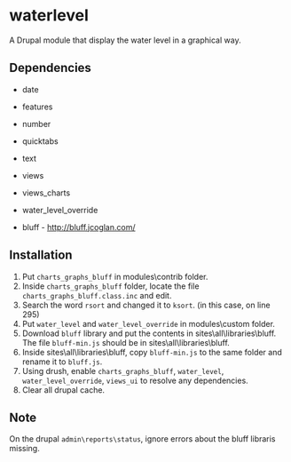 # waterlevel
A Drupal module that display the water level in a graphical way.

Dependencies
------------

* date
* features
* number
* quicktabs
* text
* views
* views_charts
* water_level_override

* bluff - http://bluff.jcoglan.com/

Installation
------------

1. Put `charts_graphs_bluff` in modules\contrib folder.
2. Inside `charts_graphs_bluff` folder, locate the file `charts_graphs_bluff.class.inc` and edit.
3. Search the word `rsort` and changed it to `ksort`. (in this case, on line 295)
4. Put `water_level` and  `water_level_override` in modules\custom folder.
5. Download `bluff` library and put the contents in sites\all\libraries\bluff. The file `bluff-min.js` should be in sites\all\libraries\bluff.
6. Inside sites\all\libraries\bluff, copy `bluff-min.js` to the same folder and rename it to `bluff.js`.
7. Using drush, enable `charts_graphs_bluff`, `water_level`, `water_level_override`, `views_ui` to resolve any dependencies.
8. Clear all drupal cache.

Note
----
On the drupal `admin\reports\status`, ignore errors about the bluff libraris missing.

